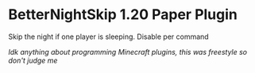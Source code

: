 # BetterNightSkip 1.20 Paper Plugin

Skip the night if one player is sleeping. Disable per command

*Idk anything about programming Minecraft plugins, this was freestyle so don't judge me*
